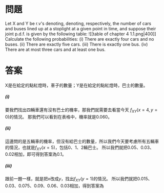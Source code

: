 # 問題
Let X and Y be r.v's denoting, denoting, respectively, the number of cars and buses
lined up at a stoplight at a given point in time, and suppose their joint p.d.f. is
given by the following table:
![[table of chapter 4 1.1.png|400]]
Calculate the following probabilities:
(i) There are exactly four cars and no buses.
(ii) There are exactly five cars.
(iii) There is exactly one bus.
(iv) There are at most three cars and at least one bus.
# 答案
X是在給定的點紅燈時，車子的數量；Y是在給定的點紅燈時，巴士的數量。
##### (i)
要我們找出四輛車還有沒有巴士的機率，那我們就需要去看當今天 $f_{XY}(x=4,y=0)$的情況。
那我們可以看到在表格中，機率就是0.060。
##### (ii)
這邊問的是五輛車的機率，但沒有給巴士的數量，所以我們今天要考慮所有五輛車的情況，也就是$f_{XY}(x=5)$，包括0、1、2輛巴士。
所以我們就把0.05、0.03、0.02相加，即可得到答案為0.1。
##### (iii)
跟前一題一樣，就是把$x$改成$y$，找出$f_{XY}(y=1)$的情況。
所以我們就把0.015、0.03、0.075、0.09、0.06、0.03相加，得到答案為